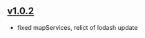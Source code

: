 ## [v1.0.2](https://github.com/adrai/node-viewmodel/compare/v1.0.1...v1.0.2)
- fixed mapServices, relict of lodash update
